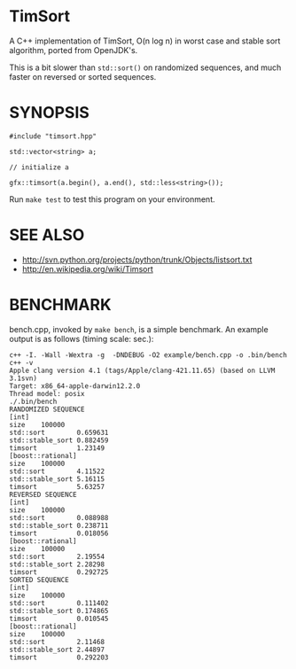 TimSort
==================

A C++ implementation of TimSort, O(n log n) in worst case and stable sort algorithm, ported from OpenJDK's.

This is a bit slower than `std::sort()` on randomized sequences, and much
faster on reversed or sorted sequences.

SYNOPSIS
==================

    #include "timsort.hpp"

    std::vector<string> a;

    // initialize a

    gfx::timsort(a.begin(), a.end(), std::less<string>());

Run `make test` to test this program on your environment.

SEE ALSO
==================

* http://svn.python.org/projects/python/trunk/Objects/listsort.txt
* http://en.wikipedia.org/wiki/Timsort

BENCHMARK
==================

bench.cpp, invoked by `make bench`, is a simple benchmark.
An example output is as follows (timing scale: sec.):

    c++ -I. -Wall -Wextra -g  -DNDEBUG -O2 example/bench.cpp -o .bin/bench
    c++ -v
    Apple clang version 4.1 (tags/Apple/clang-421.11.65) (based on LLVM 3.1svn)
    Target: x86_64-apple-darwin12.2.0
    Thread model: posix
    ./.bin/bench
    RANDOMIZED SEQUENCE
    [int]
    size	100000
    std::sort        0.659631
    std::stable_sort 0.882459
    timsort          1.23149
    [boost::rational]
    size	100000
    std::sort        4.11522
    std::stable_sort 5.16115
    timsort          5.63257
    REVERSED SEQUENCE
    [int]
    size	100000
    std::sort        0.088988
    std::stable_sort 0.238711
    timsort          0.018056
    [boost::rational]
    size	100000
    std::sort        2.19554
    std::stable_sort 2.28298
    timsort          0.292725
    SORTED SEQUENCE
    [int]
    size	100000
    std::sort        0.111402
    std::stable_sort 0.174865
    timsort          0.010545
    [boost::rational]
    size	100000
    std::sort        2.11468
    std::stable_sort 2.44897
    timsort          0.292203
